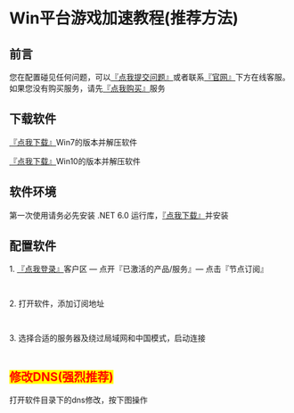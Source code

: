 # Win平台游戏加速教程(推荐方法)

## 前言

您在配置碰见任何问题，可以[『点我提交问题』](https://www.lengjiao.me/submitticket.php)或者联系[『官网』](https://www.lengjiao.me)下方在线客服。如果您没有购买服务，请先[『点我购买』](https://www.lengjiao.me/cart.php)服务

## 下载软件

[『点我下载』](https://objectstorage.ap-chuncheon-1.oraclecloud.com/n/ax0y39hi2xwl/b/LJClient/o/Netch\_Win7.zip)Win7的版本并解压软件

[『点我下载』](https://objectstorage.ap-chuncheon-1.oraclecloud.com/n/ax0y39hi2xwl/b/LJClient/o/Netch\_Win10.zip)Win10的版本并解压软件

## 软件环境

第一次使用请务必先安装 .NET 6.0 运行库，[『点我下载』](https://aka.ms/dotnet/6.0/windowsdesktop-runtime-win-x64.exe)并安装

## 配置软件

1\. [『点我登录』](https://www.lengjiao.me/clientarea.php)客户区 — 点开『已激活的产品/服务』— 点击『节点订阅』

<div align="left">

<figure><img src="https://pic.imgdb.cn/item/65a2bab5871b83018ad40227.png" alt=""><figcaption></figcaption></figure>

</div>

<div align="left">

<figure><img src="https://pic.imgdb.cn/item/65a2bab5871b83018ad402dd.png" alt=""><figcaption></figcaption></figure>

</div>

2\. 打开软件，添加订阅地址

<div align="left">

<figure><img src="https://pic.imgdb.cn/item/65a2ba78871b83018ad30ce0.png" alt=""><figcaption></figcaption></figure>

</div>

<div align="left">

<figure><img src="https://pic.imgdb.cn/item/65a2ba79871b83018ad30da0.png" alt=""><figcaption></figcaption></figure>

</div>

3\. 选择合适的服务器及绕过局域网和中国模式，启动连接

<div align="left">

<figure><img src="https://pic.imgdb.cn/item/65a2ba79871b83018ad30e29.png" alt=""><figcaption></figcaption></figure>

</div>

## <mark style="color:red;">修改DNS(强烈推荐)</mark>

打开软件目录下的dns修改，按下图操作

<div align="left">

<figure><img src="https://pic.imgdb.cn/item/65a2baca871b83018ad45c93.png" alt=""><figcaption></figcaption></figure>

</div>
